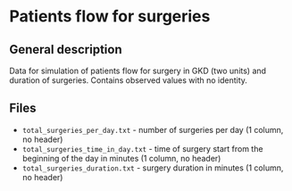 # Patients flow for surgeries

## General description

Data for simulation of patients flow for surgery in GKD (two units) and duration of surgeries. Contains observed values with no identity. 

## Files

- `total_surgeries_per_day.txt` - number of surgeries per day (1 column, no header)
- `total_surgeries_time_in_day.txt` - time of surgery start from the beginning of the day in minutes (1 column, no header)
- `total_surgeries_duration.txt` - surgery duration in minutes (1 column, no header)
